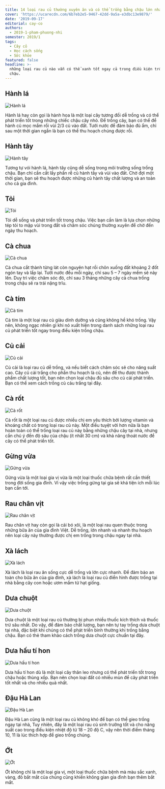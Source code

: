 ```yaml
---
title: 14 loại rau củ thường xuyên ăn và có thể trồng bằng chậu lớn nhanh
cover: 'https://ucarecdn.com/6b7eb2e5-9467-42dd-9a5a-e3dbc13e9879/'
date: '2019-09-17'
editorial: cay-co
authors:
  - 2019-1-pham-phuong-nhi
semester: 2019/1
tags:
  - Cây cỏ
  - Học cách sống
  - Sức khỏe
featured: false
headline: >-
  những loại rau củ nào vẫn có thể xanh tốt ngay cả trong điều kiện trồng trong
  chậu.
---
```

## Hành lá

![Hành lá](https://ucarecdn.com/70ecc1b6-05df-4e0c-bbf3-ac2bc961134e/ "Hành lá")

Hành lá hay còn gọi là hành hoa là một loại cây tương đối dễ trồng và có thể phát triển tốt trong những chiếc chậu cây nhỏ. Để trồng cây, bạn có thể để hành củ mọc mầm rồi vùi 2/3 củ vào đất. Tưới nước để đảm bảo đủ ẩm, chỉ sau một thời gian ngắn là bạn có thể thu hoạch chúng được rồi.

## Hành tây

![ Hành tây](https://ucarecdn.com/b40736b3-dd59-4cce-9477-b0fa42026d90/ " Hành tây")

Tương tự vói hành lá, hành tây cũng dễ sống trong môi trường sống trồng chậu. Bạn chỉ cần cắt lấy phần rễ củ hành tây và vùi vào đất. Chờ đợi một thời gian, bạn sẽ thu hoạch được những củ hành tây chất lượng và an toàn cho cả gia đình.



## Tỏi

![Tỏi](https://ucarecdn.com/e6c05d4e-ae45-4789-ae1b-6fd8529ece2e/ "Tỏi")



Tỏi dễ sống và phát triển tốt trong chậu. Việc bạn cần làm là lựa chọn những tép tỏi to mập vùi trong đất và chăm sóc chúng thường xuyên để chờ đến ngày thu hoạch.



## Cà chua

![Cà chua](https://ucarecdn.com/8727469d-d173-43d8-aec9-5b94e3023513/ "Cà chua")

Cà chua cắt thành từng lát còn nguyên hạt rồi chôn xuống đất khoảng 2 đốt ngón tay và lấp lại. Tưới nước đều mỗi ngày, chỉ sau 5 – 7 ngày mềm sẽ nảy lên. Duy trì việc chăm sóc đó, chỉ sau 3 tháng những cây cà chua trồng trong chậu sẽ ra trái nặng trĩu.



## Cà tím

![Cà tím](https://ucarecdn.com/37831922-244a-4489-9489-b4536df6f6f4/ "Cà tím")



Cà tím là một loại rau củ giàu dinh dưỡng và cũng không hề khó trồng. Vậy nên, không ngạc nhiên gì khi nó xuất hiện trong danh sách những loại rau củ phát triển tốt ngay trong điều kiện trồng chậu.



## Củ cải



![Củ cải](https://ucarecdn.com/fd4f2b42-aead-4085-9351-f5082a0c0a8d/ "Củ cải")

Củ cải là loại rau củ dễ trồng, và nếu biết cách chăm sóc sẽ cho năng suất cao. Cây củ cải trắng cho phần thu hoạch là củ, nên để thu được thành phẩm chất lượng tốt, bạn nên chọn loại chậu đủ sâu cho củ cải phát triển. Bạn có thể xem cách trồng củ cảu trắng tại đây.



## Cà rốt



![Cà rốt](https://ucarecdn.com/9a1f5167-475e-42bc-81fc-bfaa41a54ff9/ "Cà rốt")

Cà rốt là một loại rau củ được nhiều chị em yêu thích bởi lượng vitamin và khoáng chất có trong loại rau củ này. Một điều tuyệt vời hơn nữa là bạn hoàn toàn có thể trồng loại rau củ này bằng những chậu cây tại nhà, nhưng cần chú ý đến độ sâu của chậu (ít nhất 30 cm) và khả năng thoát nước để cây có thể phát triển tốt.



## Gừng vừa



![Gừng vừa](https://ucarecdn.com/1593cc48-a2d0-49bf-a2b3-87758feeab7f/ "Gừng vừa")

Gừng vừa là một loại gia vị vừa là một loại thuốc chữa bệnh rất cần thiết trong đời sống gia đình. Vì vậy việc trồng gừng tại gia sẽ khá tiện ích mỗi lúc bạn cần tới.



## Rau chân vịt



![Rau chân vịt](https://ucarecdn.com/05912304-4ab5-4e69-acba-4b5c6a7c57f6/ "Rau chân vịt")

Rau chân vịt hay còn gọi là cải bó xôi, là một loại rau quen thuộc trong những bữa ăn của gia đình Việt. Dễ trồng, lớn nhanh và nhanh thu hoạch nên loại cây này thường được chị em trồng trong chậu ngay tại nhà.



## Xà lách



![Xà lách](https://ucarecdn.com/d941b954-3951-4e44-9172-707e339ca8dd/ "Xà lách")

Xà lách là loại rau ăn sống cực dễ trồng và lớn cực nhanh. Để đảm bảo an toàn cho bữa ăn của gia đình, xà lách là loại rau củ điển hình được trồng tại nhà bằng cây con hoặc ươm mầm từ hạt giống.



## Dưa chuột



![Dưa chuột](https://ucarecdn.com/0f6f80ac-20d2-4b80-80c1-614b72afb121/ "Dưa chuột")

Dưa chuột là một loại rau củ thường bị phun nhiều thuốc kích thích và thuốc trừ sâu nhất. Do vậy, để đảm bảo chất lượng, bạn nên tự tay trồng dưa chuột tại nhà, đặc biệt khi chúng có thể phát triển bình thường khi trồng bằng chậu. Bạn có thẻ tham khảo cách trồng dưa chuột cực chuẩn tại đây.



## Dưa hấu tí hon



![Dưa hấu tí hon](https://ucarecdn.com/bb9e1a57-75d8-4051-a9ab-fd40be996249/ "Dưa hấu tí hon")

Dưa hấu tí hon dù là một loại cây thân leo nhưng có thể phát triển tốt trong chậu hoặc thùng xốp. Bạn nên chọn loại đất có nhiều mùn để cây phát triển tốt nhất và cho nhiều quả nhất.



## Đậu Hà Lan

![Đậu Hà Lan](https://ucarecdn.com/ba4a91e4-f958-4994-88be-6aa0ba139e9b/ "Đậu Hà Lan")



Đậu Hà Lan cũng là một loại rau củ không khó để bạn có thể gieo trồng ngay tại nhà, Tuy nhiên, đây là một loại rau củ sinh trưởng tốt và cho năng suất cao trong điều kiện nhiệt độ từ 18 – 20 độ C, vậy nên thời điểm tháng 10, 11 là lúc thích hợp để gieo trồng chúng.



## Ớt



![Ớt](https://ucarecdn.com/6cca0338-078b-4ed7-95f0-e8a7ae1662ec/ "Ớt")

Ớt không chỉ là một loại gia vị, một loại thuốc chữa bệnh mà màu sắc xanh, vàng, đỏ bắt mắt của chúng cũng khiến không gian gia đình bạn thêm bắt mắt.
